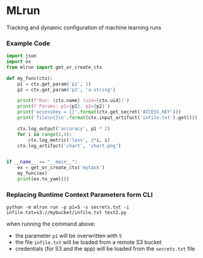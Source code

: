 # MLrun
Tracking and dynamic configuration of machine learning runs


### Example Code

```python
import json
import os
from mlrun import get_or_create_ctx

def my_func(ctx):
    p1 = ctx.get_param('p1', 1)
    p2 = ctx.get_param('p2', 'a-string')

    print(f'Run: {ctx.name} (uid={ctx.uid})')
    print(f'Params: p1={p1}, p2={p2}')
    print('accesskey = {}'.format(ctx.get_secret('ACCESS_KEY')))
    print('file\n{}\n'.format(ctx.input_artifact('infile.txt').get()))

    ctx.log_output('accuracy', p1 * 2)
    for i in range(1,4):
        ctx.log_metric('loss', 2*i, i)
    ctx.log_artifact('chart', 'chart.png')


if __name__ == "__main__":
    ex = get_or_create_ctx('mytask')
    my_func(ex)
    print(ex.to_yaml())
```

### Replacing Runtime Context Parameters form CLI

`python -m mlrun run -p p1=5 -s secrets.txt -i infile.txt=s3://mybucket/infile.txt test2.py`

when running the command above:
* the parameter `p1` will be overwritten with `5`
* the file `infile.txt` will be loaded from a remote S3 bucket
* credentials (for S3 and the app) will be loaded from the `secrets.txt` file